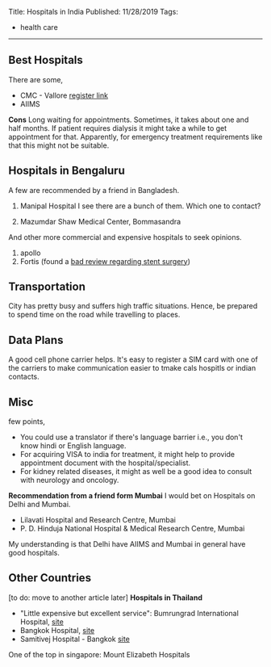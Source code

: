 Title: Hospitals in India
Published: 11/28/2019
Tags:
  - health care
---
## Best Hospitals
There are some,
- CMC - Vallore [register link](https://clin.cmcvellore.ac.in/webapt/New/NewInstr.aspx)
- AIIMS

**Cons**
Long waiting for appointments. Sometimes, it takes about one and half months. If patient requires dialysis it might take a while to get appointment for that. Apparently, for emergency treatment requirements like that this might not be suitable.


## Hospitals in Bengaluru
A few are recommended by a friend in Bangladesh.

1. Manipal Hospital
I see there are a bunch of them. Which one to contact?

2. Mazumdar Shaw Medical Center, Bommasandra

And other more commercial and expensive hospitals to seek opinions.
1. apollo
2. Fortis (found a [bad review regarding stent surgery](https://www.dailyo.in/voices/modi-stent-surgery-health-doctors-private-hospitals-india-cheating/story/1/24036.html))

## Transportation
City has pretty busy and suffers high traffic situations. Hence, be prepared to spend time on the road while travelling to places.


## Data Plans
A good cell phone carrier helps. It's easy to register a SIM card with one of the carriers to make communication easier to tmake cals hospitls or indian contacts.

## Misc
few points,
- You could use a translator if there's language barrier i.e., you don't know hindi or English language.
- For acquiring VISA to india for treatment, it might help to provide appointment document with the hospital/specialist.
- For kidney related diseases, it might as well be a good idea to consult with neurology and oncology.


**Recommendation from a friend form Mumbai**
I would bet on Hospitals on Delhi and Mumbai.

- Lilavati Hospital and Research Centre, Mumbai
- P. D. Hinduja National Hospital & Medical Research Centre, Mumbai

My understanding is that Delhi have AIIMS and Mumbai in general have good hospitals.


## Other Countries
[to do: move to another article later]
**Hospitals in Thailand**
- "Little expensive but excellent service":  Bumrungrad International Hospital, [site](https://www.bumrungrad.com/en)
- Bangkok Hospital, [site](https://www.bangkokhospital.com/en)
- Samitivej Hospital - Bangkok [site](https://www.samitivejhospitals.com)

One of the top in singapore: Mount Elizabeth Hospitals

